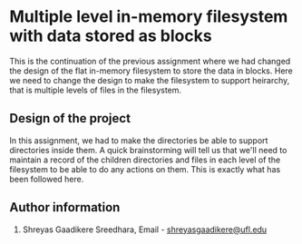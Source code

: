 # Multiple level in-memory filesystem with data stored as blocks

This is the continuation of the previous assignment where we had changed the design of the flat in-memory filesystem to store the data in blocks. Here we need to change the design to make the filesystem to support heirarchy, that is multiple levels of files in the filesystem.

## Design of the project

In this assignment, we had to make the directories be able to support directories inside them. A quick brainstorming will tell us that we'll need to maintain a record of the children directories and files in each level of the filesystem to be able to do any actions on them. This is exactly what has been followed here.



## Author information

1. Shreyas Gaadikere Sreedhara, Email - shreyasgaadikere@ufl.edu